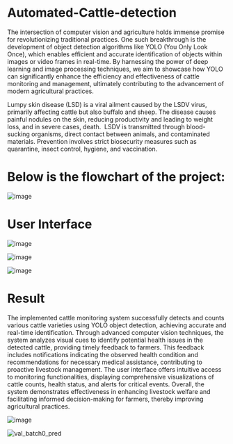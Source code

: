 # Automated-Cattle-detection

The intersection of computer vision and agriculture holds immense promise for revolutionizing traditional practices. One such breakthrough is the development of object detection algorithms like YOLO (You Only Look Once), which enables efficient and accurate identification of objects within images or video frames in real-time. By harnessing the power of deep learning and image processing techniques, we aim to showcase how YOLO can significantly enhance the efficiency and effectiveness of cattle monitoring and management, ultimately contributing to the advancement of modern agricultural practices.

Lumpy skin disease (LSD) is a viral ailment caused by the LSDV virus, primarily affecting cattle but also buffalo and sheep. The disease causes painful nodules on the skin, reducing productivity and leading to weight loss, and in severe cases, death. 
LSDV is transmitted through blood-sucking organisms, direct contact between animals, and contaminated materials. Prevention involves strict biosecurity measures such as quarantine, insect control, hygiene, and vaccination. 

# Below is the flowchart of the project: 

![image](https://github.com/Prakash-2610/Automated-Cattle-detection/assets/126750121/8fed8179-197d-4db7-8bbb-bbfb5587c9b0)

# User Interface 

![image](https://github.com/Prakash-2610/Automated-Cattle-detection/assets/126750121/2ecb5220-e278-420f-ad70-293212046e28)

![image](https://github.com/Prakash-2610/Automated-Cattle-detection/assets/126750121/723ee3c5-400c-42ca-89a3-d299f23a2877)

![image](https://github.com/Prakash-2610/Automated-Cattle-detection/assets/126750121/212ccf9d-cdf0-4018-aa0c-fbfa192a8500)

# Result
The implemented cattle monitoring system successfully detects and counts various cattle varieties using YOLO object detection, achieving accurate and real-time identification. Through advanced computer vision techniques, the system analyzes visual cues to identify potential health issues in the detected cattle, providing timely feedback to farmers. This feedback includes notifications indicating the observed health condition and recommendations for necessary medical assistance, contributing to proactive livestock management. The user interface offers intuitive access to monitoring functionalities, displaying comprehensive visualizations of cattle counts, health status, and alerts for critical events. Overall, the system demonstrates effectiveness in enhancing livestock welfare and facilitating informed decision-making for farmers, thereby improving agricultural practices.


![image](https://github.com/Prakash-2610/Automated-Cattle-detection/assets/126750121/17426783-cb15-4dc6-a724-f0e9e39d0c0a)

![val_batch0_pred](https://github.com/Prakash-2610/Automated-Cattle-detection/assets/126750121/ffa08372-3624-4527-933b-d856bd5dee63)
